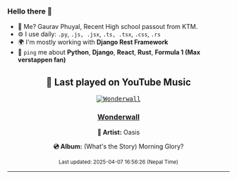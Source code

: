 ### Hello there 👋
- 💨 Me? Gaurav Phuyal, Recent High school passout from KTM.
- ⚙️ I use daily: `.py`, `.js, .jsx`, `.ts, .tsx`, `.css`, `.rs`
- 🌍 I'm mostly working with **Django Rest Framework**
- 💬 `ping` me about **Python**, **Django**, **React**, **Rust**, **Formula 1 (Max verstappen fan)**
<!-- YOUTUBE-MUSIC-START -->
<div align='center'>

## 🎵 Last played on YouTube Music

<kbd>

[![Wonderwall](https://lastfm.freetls.fastly.net/i/u/174s/1b217359e775a8b6a7bc443abe5b08c2.jpg)](https://lastfm.freetls.fastly.net/i/u/174s/1b217359e775a8b6a7bc443abe5b08c2.jpg)

</kbd>

### [Wonderwall](https://www.youtube.com/results?search_query=Oasis%20Wonderwall)

**🎤 Artist:** Oasis

**💿 Album:** (What's the Story) Morning Glory?

<sub>Last updated: 2025-04-07 16:56:26 (Nepal Time)</sub>

</div>

<!-- YOUTUBE-MUSIC-END -->
<hr>

